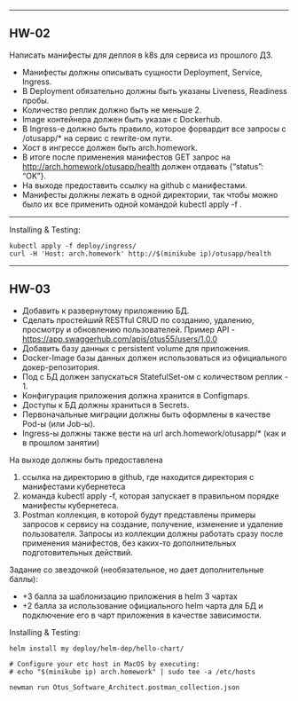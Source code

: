 ***
HW-02
---

Написать манифесты для деплоя в k8s для сервиса из прошлого ДЗ. 
- Манифесты должны описывать сущности Deployment, Service, Ingress. 
- В Deployment обязательно должны быть указаны Liveness, Readiness пробы. 
- Количество реплик должно быть не меньше 2. 
- Image контейнера должен быть указан с Dockerhub. 
- В Ingress-е должно быть правило, которое форвардит все запросы с /otusapp/* на сервис с rewrite-ом пути. 
- Хост в ингрессе должен быть arch.homework. 
- В итоге после применения манифестов GET запрос на http://arch.homework/otusapp/health должен отдавать {“status”: “OK”}. 
- На выходе предоставить ссылку на github c манифестами. 
- Манифесты должны лежать в одной директории, так чтобы можно было их все применить одной командой kubectl apply -f .
***

Installing & Testing: 
~~~
kubectl apply -f deploy/ingress/
curl -H 'Host: arch.homework' http://$(minikube ip)/otusapp/health
~~~

***
HW-03
---

+ Добавить к развернутому приложению БД.
+ Сделать простейший RESTful CRUD по созданию, удалению, просмотру и обновлению пользователей.
Пример API - https://app.swaggerhub.com/apis/otus55/users/1.0.0
+ Добавить базу данных с persistent volume для приложения.
+ Docker-Image базы данных должен использоваться из официального докер-репозитория.
+ Под с БД должен запускаться StatefulSet-ом с количеством реплик - 1.
+ Конфигурация приложения должна хранится в Configmaps.
+ Доступы к БД должны храниться в Secrets.
+ Первоначальные миграции должны быть оформлены в качестве Pod-ы (или Job-ы).
+ Ingress-ы должны также вести на url arch.homework/otusapp/* (как и в прошлом занятии)

На выходе должны быть предоставлена
1) ссылка на директорию в github, где находится директория с манифестами кубернетеса
2) команда kubectl apply -f, которая запускает в правильном порядке манифесты кубернетеса.
3) Postman коллекция, в которой будут представлены примеры запросов к сервису на создание, получение, изменение и удаление пользователя. 
Запросы из коллекции должны работать сразу после применения манифестов, без каких-то дополнительных подготовительных действий.

Задание со звездочкой (необязательное, но дает дополнительные баллы):
- +3 балла за шаблонизацию приложения в helm 3 чартах
- +2 балла за использование официального helm чарта для БД и подключение его в чарт приложения в качестве зависимости.

Installing & Testing: 
~~~
helm install my deploy/helm-dep/hello-chart/

# Configure your etc host in MacOS by executing:
# echo "$(minikube ip) arch.homework" | sudo tee -a /etc/hosts

newman run Otus_Software_Architect.postman_collection.json
~~~

